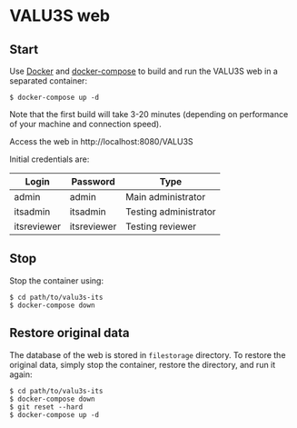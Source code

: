 # VALU3S web

## Start

Use [Docker](https://docs.docker.com/get-started/) and
[docker-compose](https://docs.docker.com/compose/) to build and run the VALU3S
web in a separated container:

    $ docker-compose up -d

Note that the first build will take 3-20 minutes (depending on performance of
your machine and connection speed).

Access the web in http://localhost:8080/VALU3S

Initial credentials are:

| Login  | Password | Type |
|--------|----------|------|
| admin     | admin     | Main administrator    |
| itsadmin  | itsadmin  | Testing administrator |
| itsreviewer | itsreviewer | Testing reviewer      |

## Stop

Stop the container using:

    $ cd path/to/valu3s-its
    $ docker-compose down

## Restore original data

The database of the web is stored in `filestorage` directory. To restore the
original data, simply stop the container, restore the directory, and run it
again:

    $ cd path/to/valu3s-its
    $ docker-compose down
    $ git reset --hard
    $ docker-compose up -d
